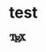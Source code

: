 # test
<svg xmlns="http://www.w3.org/2000/svg" stroke="currentColor" stroke-width="1" viewBox="300 -50 1000 500" width="35" height="18">
      <path d="m6.27 0h-6.09s-.18 2.24-.18 2.24h.24c.14-1.61.29-1.94 1.8-1.94.18 0 .44 0 .54.02.21.04.21.15.21.38v5.25c0 .34 0 .48-1.05.48h-.4v.31c.41-.03 1.42-.03 1.88-.03s1.49 0 1.9.03v-.31h-.4c-1.05 0-1.05-.14-1.05-.48v-5.25c0-.2 0-.34.18-.38.11-.02.38-.02.57-.02 1.5 0 1.65.33 1.79 1.94h.25s-.19-2.24-.19-2.24z" transform="matrix(45 0 0 45 356.35 50.35)"></path>
      <path d="m6.16 4.2h-.25c-.25 1.53-.48 2.26-2.19 2.26h-1.32c-.47 0-.49-.07-.49-.4v-2.66h.89c.97 0 1.08.32 1.08 1.17h.25v-2.64h-.25c0 .85-.11 1.16-1.08 1.16h-.89v-2.39c0-.33.02-.4.49-.4h1.28c1.53 0 1.79.55 1.95 1.94h.25l-.28-2.24h-5.6v.3h.23c.77 0 .79.11.79.47v5.22c0 .36-.02.47-.79.47h-.23v.31h5.74z" transform="matrix(45 0 0 45 602.5 150.25)"></path>
      <path d="m3.76 2.95 1.37-2c.21-.32.55-.64 1.44-.65v-.3h-2.38v.3c.4.01.62.23.62.46 0 .1-.02.12-.09.23 0 0-1.14 1.68-1.14 1.68l-1.28-1.92c-.02-.03-.07-.11-.07-.15 0-.12.22-.29.64-.3v-.3c-.34.03-1.07.03-1.45.03-.31 0-.93-.01-1.3-.03v.3h.19c.55 0 .74.07.93.35 0 0 1.83 2.77 1.83 2.77l-1.63 2.41c-.14.2-.44.66-1.44.66v.31h2.38v-.31c-.46-.01-.63-.28-.63-.46 0-.09.03-.13.1-.24l1.41-2.09 1.58 2.38c.02.04.05.08.05.11 0 .12-.22.29-.65.3v.31c.35-.03 1.08-.03 1.45-.03.42 0 .88.01 1.3.03v-.31h-.19c-.52 0-.73-.05-.94-.36 0 0-2.1-3.18-2.1-3.18z" transform="matrix(45 0 0 45 845.95 47.65)"></path>
    </svg>
